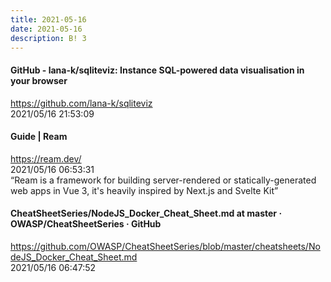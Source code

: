 ```yaml
---
title: 2021-05-16
date: 2021-05-16
description: B! 3
---
```


#### GitHub - lana-k/sqliteviz: Instance SQL-powered data visualisation in your browser
https://github.com/lana-k/sqliteviz<br>
2021/05/16 21:53:09<br>


#### Guide | Ream
https://ream.dev/<br>
2021/05/16 06:53:31<br>
“Ream is a framework for building server-rendered or statically-generated web apps in Vue 3, it's heavily inspired by Next.js and Svelte Kit”


#### CheatSheetSeries/NodeJS_Docker_Cheat_Sheet.md at master · OWASP/CheatSheetSeries · GitHub
https://github.com/OWASP/CheatSheetSeries/blob/master/cheatsheets/NodeJS_Docker_Cheat_Sheet.md<br>
2021/05/16 06:47:52<br>


